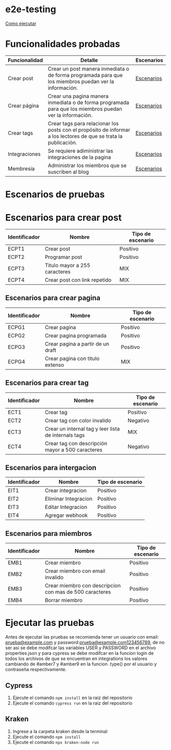 # e2e-testing 
[Como ejecutar](Ejecutar-las-pruebas)
# Funcionalidades probadas 
| Funcionalidad | Detalle                                                                                                            | Escenarios |
|---------------|--------------------------------------------------------------------------------------------------------------------|------------|
| Crear post    | Crear un post manera inmediata o de forma programada para que los miembros puedan ver la información.              | [Escenarios](#Escenarios-para-crear-post)           |
| Crear página  | Crear una pagina manera inmediata o de forma programada para que los miembros puedan ver la información.           |    [Escenarios](#Escenarios-para-crear-pagina)        |
| Crear tags    | Crear tags para relacionar los posts con el propósito de informar a los lectores de que se trata la publicación.   | [Escenarios](#Escenarios-para-crear-tag)           |
| Integraciones | Se requiere adiministrar las integraciones de la pagina                                                            | [Escenarios](#Escenarios-para-intergacion)           |
| Membresia     | Administrar los miembros que se suscriben al blog                                                                  |      [Escenarios](#Escenarios-para-miembros)      |

# Escenarios de pruebas
# Escenarios para crear post
| Identificador | Nombre                        | Tipo de escenario |
|---------------|-------------------------------|-------------------|
| ECPT1         | Crear post                    | Positivo          |
| ECPT2         | Programar post                | Positivo          |
| ECPT3         | Titulo mayor a 255 caracteres | MIX               |
| ECPT4         | Crear post con link repetido  | MIX               |

## Escenarios para crear pagina
| Identificador | Nombre                            | Tipo de escenario |
|---------------|-----------------------------------|-------------------|
| ECPG1         | Crear pagina                      | Positivo          |
| ECPG2         | Crear pagina programada           | Positivo          |
| ECPG3         | Crear pagina a partir de un draft | Positivo          |
| ECPG4         | Crear pagina con titulo extenso   | MIX               |

## Escenarios para crear tag
| Identificador | Nombre                                               | Tipo de escenario |
|---------------|------------------------------------------------------|-------------------|
| ECT1          | Crear tag                                            | Positivo          |
| ECT2          | Crear tag con color invalido                         | Negativo          |
| ECT3          | Crear un internal tag y leer lista de internals tags | MIX               |
| ECT4          | Crear tag con descripción mayor a 500 caracteres     | Negativo          |

## Escenarios para intergacion
| Identificador | Nombre               | Tipo de escenario |
|---------------|----------------------|-------------------|
| EIT1          | Crear integracion    | Positivo          |
| EIT2          | Eliminar Integracion | Positivo          |
| EIT3          | Editar Integracion   | Positivo          |
| EIT4          | Agregar webhook      | Positivo          |

## Escenarios para miembros
| Identificador | Nombre                                                  | Tipo de escenario |
|---------------|---------------------------------------------------------|-------------------|
| EMB1          | Crear miembro                                           | Positivo          |
| EMB2          | Crear miembro con email invalido                        | Positivo          |
| EMB3          | Crear miembro con descripcion con mas de 500 caracteres | Positivo          |
| EMB4          | Borrar miembro                                          | Positivo          |

# Ejecutar las pruebas
Antes de ejecutar las pruebas se recomienda tener un usuario con email: prueba@example.com y password:prueba@example.com123456789, de no ser asi se debe modifcar las variables USER y PASSWORD en el archivo properties.json y para cypress se debe modifcar en la funcion login de todos los archivos de que se encuentran en integrations los valores cambiando de #amber7 y #amber9 en la funcion .type() por el usuario y contraseña respectivamente.
## Cypress 
1. Ejecute el comando `npm install` en la raiz del repositorio
2. Ejecute el comando `cypress run` en la raiz del repositorio

## Kraken
1. Ingrese a la carpeta kraken desde la terminal 
2. Ejecute el comando `npm install`
3. Ejecute el comando `npx kraken-node run`

